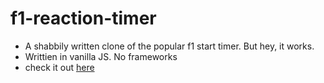 # f1-reaction-timer
- A shabbily written  clone of the popular f1 start timer. But hey, it works.
- Writtien in vanilla JS. No frameworks
- check it out [here](https://f1-reaction-timer.netlify.app/)
